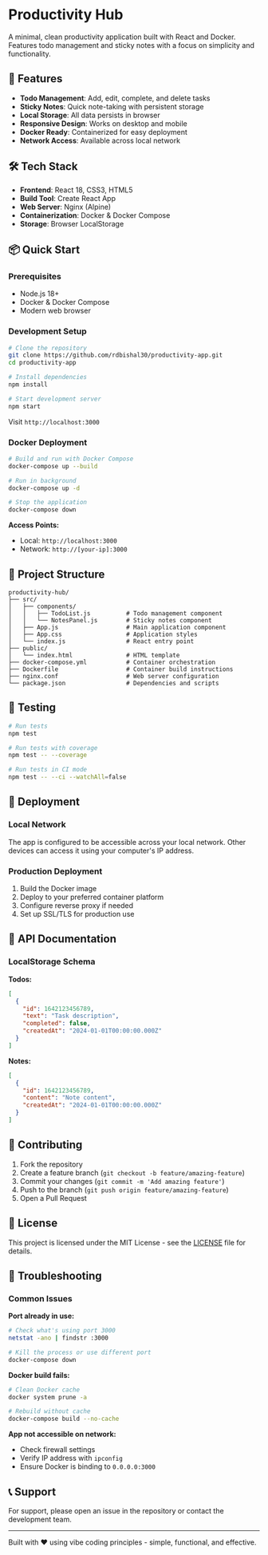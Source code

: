 # Productivity Hub

A minimal, clean productivity application built with React and Docker. Features todo management and sticky notes with a focus on simplicity and functionality.

## 🚀 Features

- **Todo Management**: Add, edit, complete, and delete tasks
- **Sticky Notes**: Quick note-taking with persistent storage
- **Local Storage**: All data persists in browser
- **Responsive Design**: Works on desktop and mobile
- **Docker Ready**: Containerized for easy deployment
- **Network Access**: Available across local network

## 🛠️ Tech Stack

- **Frontend**: React 18, CSS3, HTML5
- **Build Tool**: Create React App
- **Web Server**: Nginx (Alpine)
- **Containerization**: Docker & Docker Compose
- **Storage**: Browser LocalStorage

## 📦 Quick Start

### Prerequisites
- Node.js 18+
- Docker & Docker Compose
- Modern web browser

### Development Setup

```bash
# Clone the repository
git clone https://github.com/rdbishal30/productivity-app.git
cd productivity-app

# Install dependencies
npm install

# Start development server
npm start
```

Visit `http://localhost:3000`

### Docker Deployment

```bash
# Build and run with Docker Compose
docker-compose up --build

# Run in background
docker-compose up -d

# Stop the application
docker-compose down
```

**Access Points:**
- Local: `http://localhost:3000`
- Network: `http://[your-ip]:3000`

## 📁 Project Structure

```
productivity-hub/
├── src/
│   ├── components/
│   │   ├── TodoList.js          # Todo management component
│   │   └── NotesPanel.js        # Sticky notes component
│   ├── App.js                   # Main application component
│   ├── App.css                  # Application styles
│   └── index.js                 # React entry point
├── public/
│   └── index.html               # HTML template
├── docker-compose.yml           # Container orchestration
├── Dockerfile                   # Container build instructions
├── nginx.conf                   # Web server configuration
└── package.json                 # Dependencies and scripts
```

## 🧪 Testing

```bash
# Run tests
npm test

# Run tests with coverage
npm test -- --coverage

# Run tests in CI mode
npm test -- --ci --watchAll=false
```

## 🚀 Deployment

### Local Network
The app is configured to be accessible across your local network. Other devices can access it using your computer's IP address.

### Production Deployment
1. Build the Docker image
2. Deploy to your preferred container platform
3. Configure reverse proxy if needed
4. Set up SSL/TLS for production use

## 📖 API Documentation

### LocalStorage Schema

**Todos:**
```json
[
  {
    "id": 1642123456789,
    "text": "Task description",
    "completed": false,
    "createdAt": "2024-01-01T00:00:00.000Z"
  }
]
```

**Notes:**
```json
[
  {
    "id": 1642123456789,
    "content": "Note content",
    "createdAt": "2024-01-01T00:00:00.000Z"
  }
]
```

## 🤝 Contributing

1. Fork the repository
2. Create a feature branch (`git checkout -b feature/amazing-feature`)
3. Commit your changes (`git commit -m 'Add amazing feature'`)
4. Push to the branch (`git push origin feature/amazing-feature`)
5. Open a Pull Request

## 📄 License

This project is licensed under the MIT License - see the [LICENSE](LICENSE) file for details.

## 🐛 Troubleshooting

### Common Issues

**Port already in use:**
```bash
# Check what's using port 3000
netstat -ano | findstr :3000

# Kill the process or use different port
docker-compose down
```

**Docker build fails:**
```bash
# Clean Docker cache
docker system prune -a

# Rebuild without cache
docker-compose build --no-cache
```

**App not accessible on network:**
- Check firewall settings
- Verify IP address with `ipconfig`
- Ensure Docker is binding to `0.0.0.0:3000`

## 📞 Support

For support, please open an issue in the repository or contact the development team.

---

Built with ❤️ using vibe coding principles - simple, functional, and effective.